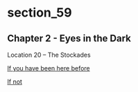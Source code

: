 
# section_59

## Chapter 2 - Eyes in the Dark

Location 20 – The Stockades

[If you have been here before](output/chapter2/section_61.md)

[If not](output/chapter2/section_60.md)


